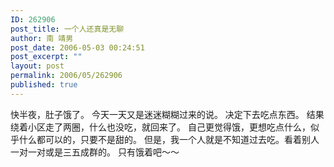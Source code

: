 ```yaml
---
ID: 262906
post_title: 一个人还真是无聊
author: 南 靖男
post_date: 2006-05-03 00:24:51
post_excerpt: ""
layout: post
permalink: 2006/05/262906
published: true
---
```

快半夜，肚子饿了。
今天一天又是迷迷糊糊过来的说。
决定下去吃点东西。
结果绕着小区走了两圈，什么也没吃，就回来了。
自己更觉得饿，更想吃点什么，似乎什么都可以的，只要不是甜的。
但是，我一个人就是不知道过去吃。看着别人一对一对或是三五成群的。
只有饿着吧～～